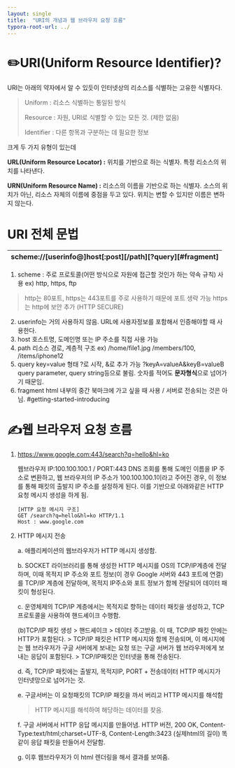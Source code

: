 ```yaml
---
layout: single
title:  "URI의 개념과 웹 브라우저 요청 흐름"
typora-root-url: ../
---
```




# ✏️URI(Uniform Resource Identifier)?

URI는 아래의 약자에서 알 수 있듯이 인터넷상의 리소스를 식별하는 고유한 식별자다.

> Uniform : 리소스 식별하는 통일된 방식
>
> Resource : 자원, URI로 식별할 수 있는 모든 것. (제한 없음)
>
> Identifier : 다른 항목과 구분하는 데 필요한 정보



크게 두 가지 유형이 있는데

**URL(Uniform Resource Locator)  :** 위치를 기반으로 하는 식별자. 특정 리소스의 위치를 나타낸다.

**URN(Uniform Resource Name) :** 리소스의 이름을 기반으로 하는 식별자. 소스의 위치가 아닌, 리소스 자체의 이름에 중점을 두고 있다. 
위치는 변할 수 있지만 이름은 변하지 않는다. 





# URI 전체 문법

| scheme://[userinfo@]host[:post][/path][?query][#fragment] |
| --------------------------------------------------------- |

1. scheme : 
주로 프로토콜(어떤 방식으로 자원에 접근할 것인가 하는 약속 규칙) 사용
ex) http, https, ftp
> http는 80포트, https는 443포트를 주로 사용하기 때문에 포트 생략 가능 
> https는 http에 보안 추가 (HTTP SECURE)

2. userinfo는 거의 사용하지 않음.
  URL에 사용자정보를 포함해서 인증해야할 때 사용한다.
3. host
  호스트명, 도메인명 또는 IP 주소를 직접 사용 가능
4. path
  리소스 경로, 계층적 구조 
  ex) /home/file1.jpg
    /members/100, /items/iphone12 
5. query
  key=value 형태
  ?로 시작, &로 추가 가능 ?keyA=valueA&keyB=valueB 
  query parameter, query string등으로 불림. 숫자를 적어도 **문자형식**으로 넘어가기 때문임.
6. fragment
  html 내부의 중간 북마크에 가고 싶을 때 사용 / 서버로 전송되는 것은 아님. 
  #getting-started-introducing 







# ✍️웹 브라우저 요청 흐름

1. https://www.google.com:443/search?q=hello&hl=ko 

   웹브라우저 IP:100.100.100.1 / PORT:443
   DNS 조회를 통해 도메인 이름을 IP 주소로 변환하고, 웹 브라우저의 IP 주소가 100.100.100.1이라고 주어진 경우, 이 정보를 통해 패킷의 출발지 IP 주소를 설정하게 된다. 이를 기반으로  아래와같은 HTTP 요청 메시지 생성을 하게 됨.

   ```
   [HTTP 요청 메시지 구조]
   GET /search?q=hello&hl=ko HTTP/1.1
   Host : www.google.com
   ```

   

2. HTTP 메시지 전송

   a. 애플리케이션의 웹브라우저가 HTTP 메시지 생성함.

   b. SOCKET 라이브러리를 통해 생성한 HTTP 메시지를 OS의 TCP/IP계층에 전달하며, 이때 목적지 IP 주소와 포트 정보(이 경우 Google 서버와 443 포트에 연결)를 TCP/IP 계층에 전달하며, 목적지 IP주소와 포트 정보가 함께 전달되어 데이터 패킷이 형성된다. 

   c. 운영체제의 TCP/IP 계층에서는 목적지로 향하는 데이터 패킷을 생성하고, TCP프로토콜을 사용하여 핸드셰이크 수행함. 

   (b)TCP/IP 패킷 생성 > 핸드셰이크 > 데이터 주고받음. 이 때, TCP/IP 패킷 안에는 HTTP가 포함된다. > TCP/IP 패킷은 HTTP 메시지와 함께 전송되며, 이 메시지에는 웹 브라우저가 구글 서버에게 보내는 요청 또는 구글 서버가 웹 브라우저에게 보내는 응답이 포함된다. > TCP/IP패킷은 인터넷을 통해 전송된다.   

   d. 즉, TCP/IP 패킷에는 출발지, 목적지IP, PORT + 전송데이터 HTTP 메시지가 인터넷망으로 넘어가는 것. 

   e. 구글서버는 이 요청패킷의 TCP/IP 패킷을 까서 버리고 HTTP 메시지를 해석함

   > HTTP 메시지를 해석하여 해당하는 데이터를 찾음. 

   f. 구글 서버에서 HTTP 응답 메시지를 만들어냄. 
        HTTP 버전, 200 OK, Content-Type:text/html;charset=UTF-8, Content-Length:3423 (실제html의 길이)
        똑같이 응답 패킷을 만들어서 전달함. 

   g. 이후 웹브라우저가 이 html 렌더링을 해서 결과를 보여줌.

   